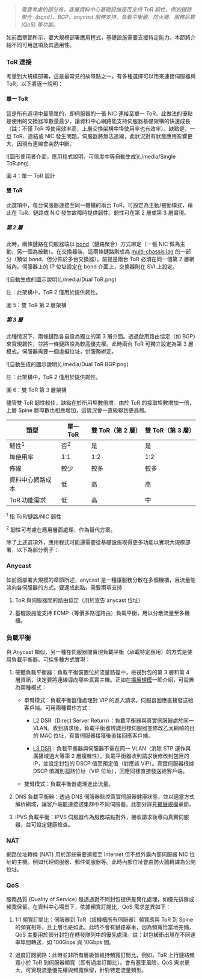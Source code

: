 > *需要考慮的部分有，底層資料中心基礎設施是否支持 ToR 韌性，例如鏈路聚合（bond）、BGP、anycast 服務支持、負載平衡器、防火牆、服務品質 (QoS) 等功能。*

如前面章節所示，要大規模部署應用程式，基礎設施需要支援特定能力。本節將介紹不同可用選項及其適用性。

### ToR 連接

考量到大規模部署，這是最常見的故障點之一，有多種選擇可以用來連接伺服器與 ToR，以下將逐一說明：

#### 單一 ToR

這是所有選項中最簡單的，即伺服器的一張 NIC 連接至單一 ToR。此做法的優點是使用的交換器埠數量最少，讓資料中心網路能支持伺服器基礎架構的快速成長（註：不僅 ToR 埠使用效率高，上層交換架構中埠使用率也有效率）。缺點是，一旦 ToR、連結或 NIC 發生問題，伺服器將無法連線，此狀況對有狀態應用影響更大，因現有連線會突然中斷。

![圖形使用者介面，應用程式說明，可信度中等自動生成](./media/Single ToR.png)

圖 4：單一 ToR 設計

#### 雙 ToR

此選項中，每台伺服器連接至同一機櫃的兩台 ToR，可設定為主動/被動模式，藉此在 ToR、鏈路或 NIC 發生故障時提供韌性。韌性可在第 2 層或第 3 層實現。

##### 第 2 層

此時，兩條鏈路在伺服器端以 [bond](https://en.wikipedia.org/wiki/Link_aggregation)（鏈路聚合）方式綁定（一張 NIC 做為主動，另一個為被動）。在交換器端，這兩條鏈路則成為 [multi-chassis lag](https://en.wikipedia.org/wiki/Multi-chassis_link_aggregation_group) 的一部分（類似 bond，但分佈於多台交換器）。前提是兩台 ToR 必須在同一個第 2 層網域內。伺服器上的 IP 位址設定在 bond 介面上，交換器則在 SVI 上設定。

![自動生成的圖示說明](./media/Dual ToR.png)

註：此架構中，ToR 2 僅用於提供韌性。

圖 5：雙 ToR 第 2 層架構

##### 第 3 層

此種情況下，兩條鏈路各自設為獨立的第 3 層介面。透過啟用路由協定（如 BGP）來實現韌性，並將一條鏈路設為較高優先權。此時兩台 ToR 可獨立設定為第 3 層模式。伺服器需要一個虛擬位址，供服務綁定。

![自動生成的圖示說明](./media/Dual ToR BGP.png)

註：此架構中，ToR 2 僅用於提供韌性。

圖 6：雙 ToR 第 3 層架構

儘管雙 ToR 韌性較佳，缺點在於所用埠數倍增。由於 ToR 的接取埠數增加一倍，上層 Spine 層埠數也相應增加，這情況會一直級聯到更高層。

| 類型                | 單一 ToR          | 雙 ToR（第 2 層） | 雙 ToR（第 3 層）  |
|---------------------|------------------|------------------|-------------------|
| 韌性<sup>1</sup>    | 否<sup>2</sup>   | 是               | 是                |
| 埠使用率            | 1:1              | 1:2              | 1:2               |
| 佈線                | 較少             | 較多             | 較多              |
| 資料中心網路成本     | 低               | 高               | 高                 |
| ToR 功能需求         | 低               | 高               | 中                 |

<sup>1</sup> 指 ToR/鏈路/NIC 韌性

<sup>2</sup> 韌性可考慮在應用層面處理，作為替代方案。

除了上述選項外，應用程式可能還需要從基礎設施取得更多功能以實現大規模部署，以下為部分例子：

### Anycast

如前面部署大規模的章節所述，anycast 是一種讓服務分散在多個機櫃，且流量能流向各伺服器的方式。要達成此點，需要兩項支持：

1. ToR 與伺服器間的路由協定（用於宣告 anycast 位址）

2. 基礎設施能支持 ECMP（等價多路徑路由）負載平衡，用以分散流量至多機櫃。

### 負載平衡

與 Anycast 類似，另一種在伺服器間實現負載平衡（承載特定應用）的方式是使用負載平衡器。可採多種方式實現：

1. 硬體負載平衡器：負載平衡裝置位於流量路徑中，檢視封包的第 3 層和第 4 層資訊，決定要將連線導向哪些真實主機。正如在[擴展規模](https://linkedin.github.io/school-of-sre/level102/networking/scale/#load-balancer)一節介紹，可設置為兩種模式：

    - 單臂模式：負載平衡器僅處理對 VIP 的進入請求。伺服器回應直接發送給客戶端。可用兩種實作方式：

        * L2 DSR（Direct Server Return）：負載平衡器與真實伺服器處於同一 VLAN。收到請求後，負載平衡器辨識目標伺服器並修改乙太網幀的目的 MAC 位址，真實伺服器接獲後直接回應客戶端。

        * [L3 DSR](https://github.com/yahoo/l3dsr)：負載平衡器與伺服器不需在同一 VLAN（消除 STP 運作與廣播域過大等第 2 層複雜性）。負載平衡器收到請求後修改封包目的 IP，並設定封包的 DSCP 值至預定值（對應該 VIP）。真實伺服器根據 DSCP 值識別迴路位址（VIP 位址），回應同樣直接發送給客戶端。

    - 雙臂模式：負載平衡器處理進出流量。

2. DNS 負載平衡器：透過 DNS 伺服器監控真實伺服器健康狀態，並以適當方式解析網域，讓客戶端能連接該集群中不同伺服器。此部分詳見[擴展規模](https://linkedin.github.io/school-of-sre/level102/networking/scale/#dns-based-load-balancing)章節。

3. IPVS 負載平衡：IPVS 伺服器作為服務端點對外，接收請求後導向真實伺服器，並可設定健康檢查。

### NAT

網路位址轉換 (NAT) 用於那些需要連接至 Internet 但不想外露內部伺服器 NIC 位址的主機。例如代理伺服器、郵件伺服器等。此時內部位址會由防火牆轉譯為公開位址。

### QoS

服務品質 (Quality of Service) 是透過對不同封包提供差異化處理，如優先排隊或頻寬保留。在資料中心場景下，依據頻寬訂閱比，QoS 需求差異如下：

1. 1:1 頻寬訂閱比：伺服器到 ToR（該機櫃所有伺服器）頻寬應與 ToR 到 Spine 的頻寬相等，且上層也是如此。此時不會有鏈路塞車，因為頻寬恰當地完備，QoS 主要用於部分封包在轉發隊列中的優先處理。註：封包緩衝出現在不同速率埠間轉送，如 100Gbps 與 10Gbps 間。

2. 過度訂閱網路：此時並非所有層級皆維持頻寬訂閱比，例如，ToR 上行鏈路頻寬小於 ToR 到伺服器頻寬（即有過度訂閱比）。會有塞車風險，QoS 需求更大，可實現流量優先權與頻寬保留，針對特定流量類型。
